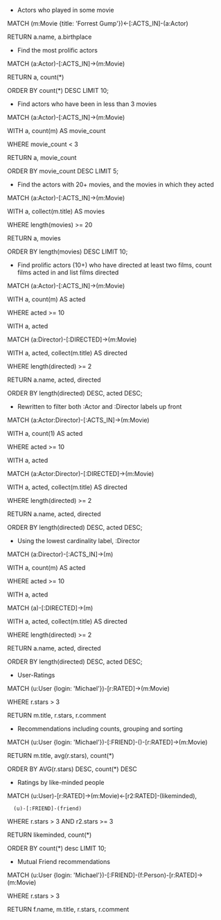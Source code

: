 * Actors who played in some movie

MATCH (m:Movie {title: 'Forrest Gump'})<-[:ACTS_IN]-(a:Actor)

RETURN a.name, a.birthplace


* Find the most prolific actors

MATCH (a:Actor)-[:ACTS_IN]->(m:Movie)

RETURN a, count(*)

ORDER BY count(*) DESC LIMIT 10;

* Find actors who have been in less than 3 movies

MATCH (a:Actor)-[:ACTS_IN]->(m:Movie)

WITH a, count(m) AS movie_count

WHERE movie_count < 3

RETURN a, movie_count

ORDER BY movie_count DESC LIMIT 5;

* Find the actors with 20+ movies, and the movies in which they acted

MATCH (a:Actor)-[:ACTS_IN]->(m:Movie)

WITH a, collect(m.title) AS movies

WHERE length(movies) >= 20

RETURN a, movies

ORDER BY length(movies) DESC LIMIT 10;

* Find prolific actors (10+) who have directed at least two films, count films acted in and list films directed

MATCH (a:Actor)-[:ACTS_IN]->(m:Movie)

WITH a, count(m) AS acted

WHERE acted >= 10

WITH a, acted

MATCH (a:Director)-[:DIRECTED]->(m:Movie)

WITH a, acted, collect(m.title) AS directed

WHERE length(directed) >= 2

RETURN a.name, acted, directed

ORDER BY length(directed) DESC, acted DESC;

* Rewritten to filter both :Actor and :Director labels up front

MATCH (a:Actor:Director)-[:ACTS_IN]->(m:Movie)

WITH a, count(1) AS acted

WHERE acted >= 10

WITH a, acted

MATCH (a:Actor:Director)-[:DIRECTED]->(m:Movie)

WITH a, acted, collect(m.title) AS directed

WHERE length(directed) >= 2

RETURN a.name, acted, directed

ORDER BY length(directed) DESC, acted DESC;

* Using the lowest cardinality label, :Director

MATCH (a:Director)-[:ACTS_IN]->(m)

WITH a, count(m) AS acted

WHERE acted >= 10

WITH a, acted

MATCH (a)-[:DIRECTED]->(m)

WITH a, acted, collect(m.title) AS directed

WHERE length(directed) >= 2

RETURN a.name, acted, directed

ORDER BY length(directed) DESC, acted DESC;

* User-Ratings

MATCH (u:User {login: 'Michael'})-[r:RATED]->(m:Movie)

WHERE r.stars > 3

RETURN m.title, r.stars, r.comment

* Recommendations including counts, grouping and sorting

MATCH (u:User {login: 'Michael'})-[:FRIEND]-()-[r:RATED]->(m:Movie)

RETURN m.title, avg(r.stars), count(*)

ORDER BY AVG(r.stars) DESC, count(*) DESC

* Ratings by like-minded people

MATCH (u:User)-[r:RATED]->(m:Movie)<-[r2:RATED]-(likeminded),

      (u)-[:FRIEND]-(friend)

WHERE r.stars > 3 AND r2.stars >= 3

RETURN likeminded, count(*)

ORDER BY count(*) desc LIMIT 10;

* Mutual Friend recommendations

MATCH (u:User {login: 'Michael'})-[:FRIEND]-(f:Person)-[r:RATED]->(m:Movie)

WHERE r.stars > 3

RETURN f.name, m.title, r.stars, r.comment
